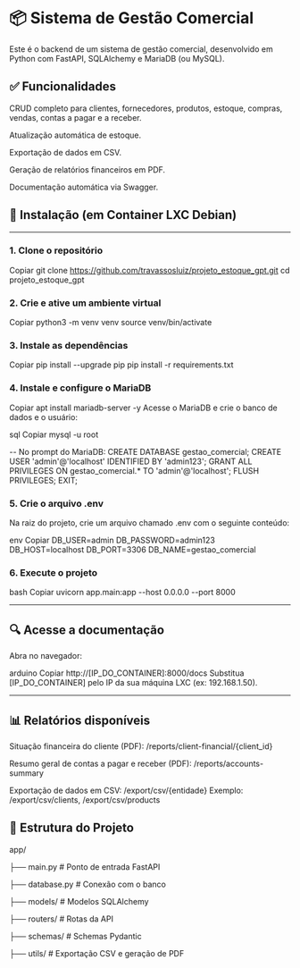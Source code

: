 # 📦 Sistema de Gestão Comercial
Este é o backend de um sistema de gestão comercial, desenvolvido em Python com FastAPI, SQLAlchemy e MariaDB (ou MySQL).

## ✅ Funcionalidades
CRUD completo para clientes, fornecedores, produtos, estoque, compras, vendas, contas a pagar e a receber.

Atualização automática de estoque.

Exportação de dados em CSV.

Geração de relatórios financeiros em PDF.

Documentação automática via Swagger.

## 🚀 Instalação (em Container LXC Debian)

---

### 1. Clone o repositório


Copiar
git clone https://github.com/travassosluiz/projeto_estoque_gpt.git
cd projeto_estoque_gpt


### 2. Crie e ative um ambiente virtual


Copiar
python3 -m venv venv
source venv/bin/activate


### 3. Instale as dependências


Copiar
pip install --upgrade pip
pip install -r requirements.txt


### 4. Instale e configure o MariaDB

Copiar
apt install mariadb-server -y
Acesse o MariaDB e crie o banco de dados e o usuário:

sql
Copiar
mysql -u root

-- No prompt do MariaDB:
CREATE DATABASE gestao_comercial;
CREATE USER 'admin'@'localhost' IDENTIFIED BY 'admin123';
GRANT ALL PRIVILEGES ON gestao_comercial.* TO 'admin'@'localhost';
FLUSH PRIVILEGES;
EXIT;


### 5. Crie o arquivo .env

Na raiz do projeto, crie um arquivo chamado .env com o seguinte conteúdo:

env
Copiar
DB_USER=admin
DB_PASSWORD=admin123
DB_HOST=localhost
DB_PORT=3306
DB_NAME=gestao_comercial


### 6. Execute o projeto
bash
Copiar
uvicorn app.main:app --host 0.0.0.0 --port 8000

---

## 🔍 Acesse a documentação
Abra no navegador:

arduino
Copiar
http://[IP_DO_CONTAINER]:8000/docs
Substitua [IP_DO_CONTAINER] pelo IP da sua máquina LXC (ex: 192.168.1.50).

---

## 📊 Relatórios disponíveis

Situação financeira do cliente (PDF):
/reports/client-financial/{client_id}

Resumo geral de contas a pagar e receber (PDF):
/reports/accounts-summary

Exportação de dados em CSV:
/export/csv/{entidade}
Exemplo: /export/csv/clients, /export/csv/products

## 📁 Estrutura do Projeto

app/

├── main.py                # Ponto de entrada FastAPI

├── database.py            # Conexão com o banco

├── models/                # Modelos SQLAlchemy

├── routers/               # Rotas da API

├── schemas/               # Schemas Pydantic

├── utils/                 # Exportação CSV e geração de PDF
